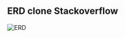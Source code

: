 ## ERD clone Stackoverflow
![ERD](https://user-images.githubusercontent.com/67569954/87229666-35b8ad80-c3d4-11ea-8e89-985d51e4c542.png)

